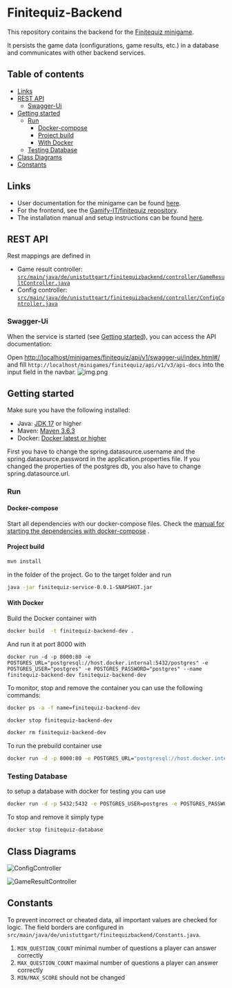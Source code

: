 # Finitequiz-Backend

This repository contains the backend for
the [Finitequiz minigame](https://gamifyit-docs.readthedocs.io/en/latest/user-manuals/minigames/finitequiz.html).

It persists the game data (configurations, game results, etc.) in a database and communicates with other backend
services.

## Table of contents

<!-- TOC -->
* [Links](#links)
* [REST API](#rest-api)
  * [Swagger-Ui](#swagger-ui)
* [Getting started](#getting-started)
  * [Run](#run)
    * [Docker-compose](#docker-compose)
    * [Project build](#project-build)
    * [With Docker](#with-docker)
  * [Testing Database](#testing-database)
* [Class Diagrams](#class-diagrams)
* [Constants](#constants)
<!-- TOC -->

## Links

- User documentation for the minigame can be
  found [here](https://gamifyit-docs.readthedocs.io/en/latest/user-manuals/minigames/finitequiz.html).
- For the frontend, see the [Gamify-IT/finitequiz repository](https://github.com/Gamify-IT/finitequiz).
- The installation manual and setup instructions can be
  found [here](https://gamifyit-docs.readthedocs.io/en/latest/install-manuals/index.html).

## REST API

Rest mappings are defined in

- Game result
  controller: [`src/main/java/de/unistuttgart/finitequizbackend/controller/GameResultController.java`](src/main/java/de/unistuttgart/finitequizbackend/controller/GameResultController.java)
- Config
  controller: [`src/main/java/de/unistuttgart/finitequizbackend/controller/ConfigController.java`](src/main/java/de/unistuttgart/finitequizbackend/controller/ConfigController.java)

### Swagger-Ui

When the service is started (see [Getting started](#getting-started)), you can access the API documentation:

Open <http://localhost/minigames/finitequiz/api/v1/swagger-ui/index.html#/> and
fill `http://localhost/minigames/finitequiz/api/v1/v3/api-docs` into the input field in the navbar.
![img.png](assets/finitequiz-swagger.png)


## Getting started

Make sure you have the following installed:

- Java: [JDK 17](https://www.oracle.com/java/technologies/javase/jdk17-archive-downloads.html) or higher
- Maven: [Maven 3.6.3](https://maven.apache.org/download.cgi)
- Docker: [Docker latest or higher](https://www.docker.com/)

First you have to change the spring.datasource.username and the spring.datasource.password in the application.properties
file. If you changed the properties of the postgres db, you also have to change spring.datasource.url.

### Run

#### Docker-compose

Start all dependencies with our docker-compose files.
Check
the [manual for starting the dependencies with docker-compose](https://github.com/Gamify-IT/docs/blob/main/dev-manuals/languages/docker/docker-compose.md)
.

#### Project build

```sh
mvn install
```

in the folder of the project.
Go to the target folder and run

```sh
java -jar finitequiz-service-0.0.1-SNAPSHOT.jar
```

#### With Docker

Build the Docker container with

```sh
docker build  -t finitequiz-backend-dev .
```

And run it at port 8000 with

```
docker run -d -p 8000:80 -e POSTGRES_URL="postgresql://host.docker.internal:5432/postgres" -e POSTGRES_USER="postgres" -e POSTGRES_PASSWORD="postgres" --name finitequiz-backend-dev finitequiz-backend-dev
```

To monitor, stop and remove the container you can use the following commands:

```sh
docker ps -a -f name=finitequiz-backend-dev
```

```sh
docker stop finitequiz-backend-dev
```

```sh
docker rm finitequiz-backend-dev
```

To run the prebuild container use

```sh
docker run -d -p 8000:80 -e POSTGRES_URL="postgresql://host.docker.internal:5432/postgres" -e POSTGRES_USER="postgres" -e POSTGRES_PASSWORD="postgres" --name finitequiz-backend ghcr.io/gamify-it/finitequiz-backend:latest
```

### Testing Database

to setup a database with docker for testing you can use

```sh
docker run -d -p 5432:5432 -e POSTGRES_USER=postgres -e POSTGRES_PASSWORD=postgres -e POSTGRES_DB=postgres  --rm --name finitequiz-database postgres
```

To stop and remove it simply type

```sh
docker stop finitequiz-database
```

## Class Diagrams

![ConfigController](assets/ConfigService.svg)

![GameResultController](assets/GameResult.svg)

## Constants

To prevent incorrect or cheated data, all important values are checked for logic.
The field borders are configured in `src/main/java/de/unistuttgart/finitequizbackend/Constants.java`.

1. `MIN_QUESTION_COUNT` minimal number of questions a player can answer correctly
2. `MAX_QUESTION_COUNT` maximal number of questions a player can answer correctly
3. `MIN/MAX_SCORE` should not be changed